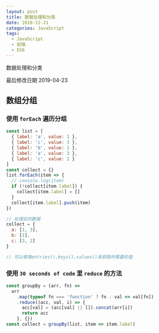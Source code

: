 ```yaml
---
layout: post
title: 数据处理和分类
date: 2018-12-21
categories: JavaScript
tags:
  - JavaScript
  - 前端
  - ES6
---
```


数据处理和分类

最后修改日期 2019-04-23

<!-- more -->

## 数组分组

### 使用 `forEach` 遍历分组

```js
const list = [
  { label: 'a', value: 1 },
  { label: 'c', value: 3 },
  { label: 'b', value: 1 },
  { label: 'a', value: 3 },
  { label: 'c', value: 2 }
]
const collect = {}
list.forEach(item => {
  // console.log(item)
  if (!collect[item.label]) {
    collect[item.label] = []
  }
  collect[item.label].push(item)
})

// 处理后的数据
collect = {
  a: [1, 3],
  b: [1],
  c: [3, 2]
}

// 可以使用entries(),keys(),values()来获取所需要的值
```

### 使用 `30 seconds of code` 里 `reduce` 的方法

```js
const groupBy = (arr, fn) =>
  arr
    .map(typeof fn === 'function' ? fn : val => val[fn])
    .reduce((acc, val, i) => {
      acc[val] = (acc[val] || []).concat(arr[i])
      return acc
    }, {})
const collect = groupBy(list, item => item.label)
```
